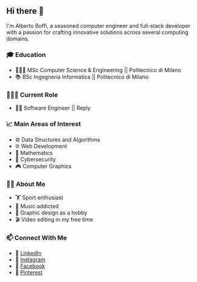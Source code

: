 <!--<link rel="stylesheet" href="https://cdn.jsdelivr.net/gh/dheereshagrwal/colored-icons@1.7.5/src/app/ci.min.css"/>-->

## Hi there 👋

I'm Alberto Boffi, a seasoned computer engineer and full-stack developer with a passion for crafting innovative solutions across several computing domains.

### 🎓 Education
* 👨🏻‍💻 MSc Computer Science & Engineering || Politecnico di Milano
* 📚 BSc Ingegneria Informatica || Politecnico di Milano

### 👨🏻‍💻 Current Role
* 🏃‍♂️ Software Engineer || Reply

### 📈 Main Areas of Interest
* ⚙️ Data Structures and Algorithms
* 🌐 Web Development
* 🔢 Mathematics
* 🔐 Cybersecurity
* 🎮 Computer Graphics

### 👨🏻 About Me
* 🏋 Sport enthusiast
* 🎵 Music addicted
* 🎨 Graphic design as a hobby
* 🎬 Video editing in my free time

### 📫 Connect With Me
* 💼 <!--<i class="ci ci-linkedin ci-1x"></i>--> [LinkedIn](https://www.linkedin.com/in/alberto-boffi/)
* 📸 <!--<i class="ci ci-instagram ci-1x"></i>--> [Instagram](https://www.instagram.com/albertoboffi/)
* 👥 <!--<i class="ci ci-facebook ci-1x"></i>--> [Facebook](https://www.facebook.com/boffi.alberto)
* 📌 <!--<i class="ci ci-facebook ci-1x"></i>--> [Pinterest](https://www.pinterest.com/albertoboffi_/_created)
